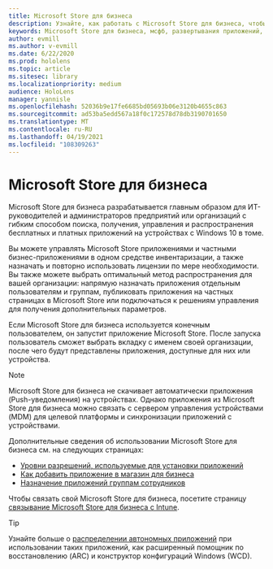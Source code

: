 ```yaml
---
title: Microsoft Store для бизнеса
description: Узнайте, как работать с Microsoft Store для бизнеса, чтобы публиковать приложения смешанной реальности в вашем бизнесе.
keywords: Microsoft Store для бизнеса, мсфб, развертывания приложений, хранения
author: evmill
ms.author: v-evmill
ms.date: 6/22/2020
ms.prod: hololens
ms.topic: article
ms.sitesec: library
ms.localizationpriority: medium
audience: HoloLens
manager: yannisle
ms.openlocfilehash: 52036b9e17fe6685bd05693b06e3120b4655c863
ms.sourcegitcommit: ad53ba5edd567a18f0c172578d78db3190701650
ms.translationtype: MT
ms.contentlocale: ru-RU
ms.lasthandoff: 04/19/2021
ms.locfileid: "108309263"
---
```

# <a name="microsoft-store-for-business"></a>Microsoft Store для бизнеса

Microsoft Store для бизнеса разрабатывается главным образом для ИТ-руководителей и администраторов предприятий или организаций с гибким способом поиска, получения, управления и распространения бесплатных и платных приложений на устройствах с Windows 10 в томе. 

Вы можете управлять Microsoft Store приложениями и частными бизнес-приложениями в одном средстве инвентаризации, а также назначать и повторно использовать лицензии по мере необходимости. Вы также можете выбрать оптимальный метод распространения для вашей организации: напрямую назначать приложения отдельным пользователям и группам, публиковать приложения на частных страницах в Microsoft Store или подключаться к решениям управления для получения дополнительных параметров.

Если Microsoft Store для бизнеса используется конечным пользователем, он запустит приложение Microsoft Store. После запуска пользователь сможет выбрать вкладку с именем своей организации, после чего будут представлены приложения, доступные для них или устройства.

> [!Note] 
> Microsoft Store для бизнеса не скачивает автоматически приложения (Push-уведомления) на устройствах. Однако приложения из Microsoft Store для бизнеса можно связать с сервером управления устройствами (MDM) для целевой платформы и синхронизации приложений с устройствами.

Дополнительные сведения об использовании Microsoft Store для бизнеса см. на следующих страницах:
* [Уровни разрешений, используемые для установки приложений](https://docs.microsoft.com/mem/intune/configuration/device-restrictions-windows-holographic#app-store)
* [Как добавить приложение в магазин для бизнеса](https://docs.microsoft.com/mem/intune/apps/store-apps-windows)
* [Назначение приложений группам сотрудников](https://docs.microsoft.com/mem/intune/apps/windows-store-for-business)

Чтобы связать свой Microsoft Store для бизнеса, посетите страницу [связывание Microsoft Store для бизнеса с Intune](https://docs.microsoft.com/mem/intune/apps/windows-store-for-business#associate-your-microsoft-store-for-business-account-with-intune).

> [!Tip] 
> Узнайте больше о [распределении автономных приложений](https://docs.microsoft.com/microsoft-store/distribute-offline-apps) при использовании таких приложений, как расширенный помощник по восстановлению (ARC) и конструктор конфигураций Windows (WCD).
